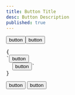 ```yaml
---
title: Button Title
desc: Button Description
published: true
---
```


<script>
  import Component from "@components/Component.svelte"
</script>

<Component title="Button!">

<button class="btn">button</button><button class="btn">button</button>

<pre slot="html">{
`<button class="btn">button</button>
  <button class="btn">button</button>`
}</pre>

</Component>

<Component title="Button!">
<button class="btn">button</button>
</Component>

<Component title="Button!">
<button class="btn">button</button>
</Component>
